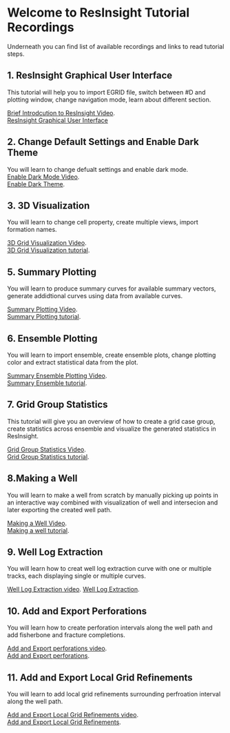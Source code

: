 # Welcome to ResInsight Tutorial Recordings
Underneath you can find list of available recordings and links to read tutorial steps.  

## 1. ResInsight Graphical User Interface
This tutorial will help you to import EGRID file, switch between #D and plotting window, change navigation mode, learn about different section.  

[Brief Introdcution to ResInsight Video](https://www.youtube.com/watch?v=MFfRczq1TM4).  
[ResInsight Graphical User Interface](tutorials/graphical-user-interface/graphical-user-interface.md)  

## 2. Change Default Settings and Enable Dark Theme
You will learn to change defualt settings and enable dark mode.  
[Enable Dark Mode Video](https://youtu.be/wm_B21yY2l8).  
[Enable Dark Theme](tutorials/dark-theme/dark-theme.md).  

## 3. 3D Visualization
You will learn to change cell property, create multiple views, import formation names.

[3D Grid Visualization Video](https://www.youtube.com/watch?v=ivI9ZOYqRok&t=14s).  
[3D Grid Visualization tutorial](tutorials/grid-visualization/grid-visualization.md).  


## 5. Summary Plotting
You will learn to produce summary curves for available summary vectors, generate addidtional curves using data from available curves.  

[Summary Plotting Video](https://youtu.be/ntptGcVsprg).  
[Summary Plotting tutorial](tutorials/summary-plot/summary-plot.md).  


## 6. Ensemble Plotting
You will learn to import ensemble, create ensemble plots, change plotting color and extract statistical data from the plot.   

[Summary Ensemble Plotting Video](https://youtu.be/tGvFV0XQtlk).   
[Summary Ensemble tutorial](tutorials/summary-ensemble/summary-ensemble.md).  


## 7. Grid Group Statistics
This tutorial will give you an overview of how to create a grid case group, create statistics across ensemble and visualize the generated statistics in ResInsight. 

[Grid Group Statistics Video](https://youtu.be/F0RJDN0aklY).   
[Grid Group Statistics tutorial](tutorials/grid-group-statistics/grid-group-statistics.md).   


## 8.Making a Well
You will learn to make a well from scratch by manually picking up points in an interactive way combined with visualization of well and intersecion and later exporting the created well path.   

[Making a Well Video](https://youtu.be/qYniqCeinEs).   
[Making a well tutorial](tutorials/making-a-well/making-a-well.md).  

## 9. Well Log Extraction
You will learn how to creat well log extraction curve with one or multiple tracks, each displaying single or multiple curves. 

[Well Log Extraction video](https://youtu.be/tMY1fDD7-6M). 
[Well Log Extraction](tutorials/well-log-extraction/well-log-extraction.md). 

## 10. Add and Export Perforations
You will learn how to create perforation intervals along the well path and add fisherbone and fracture completions.  

[Add and Export perforations video](https://youtu.be/gLXixpiI8BE).  
[Add and Export perforations](tutorials/add-perforations/add-perforations.md). 

## 11. Add and Export Local Grid Refinements
You will learn to add local grid refinements surrounding perfroation interval along the well path.  

[Add and Export Local Grid Refinements video](https://youtu.be/iJjDVgr7WGw).  
[Add and Export Local Grid Refinements](tutorials/create-export-lgr/create-export-lgr.md).  





